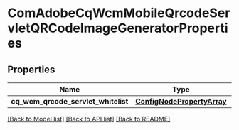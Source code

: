 # ComAdobeCqWcmMobileQrcodeServletQRCodeImageGeneratorProperties

## Properties
Name | Type | Description | Notes
------------ | ------------- | ------------- | -------------
**cq_wcm_qrcode_servlet_whitelist** | [**ConfigNodePropertyArray**](ConfigNodePropertyArray.md) |  | [optional] 

[[Back to Model list]](../README.md#documentation-for-models) [[Back to API list]](../README.md#documentation-for-api-endpoints) [[Back to README]](../README.md)


